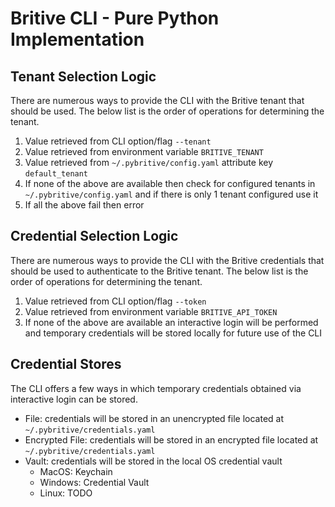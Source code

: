 # Britive CLI - Pure Python Implementation

## Tenant Selection Logic

There are numerous ways to provide the CLI with the Britive tenant that should be used. The below list is the
order of operations for determining the tenant.

1. Value retrieved from CLI option/flag `--tenant`
2. Value retrieved from environment variable `BRITIVE_TENANT`
3. Value retrieved from `~/.pybritive/config.yaml` attribute key `default_tenant`
4. If none of the above are available then check for configured tenants in `~/.pybritive/config.yaml` and if there is only 1 tenant configured use it
5. If all the above fail then error


## Credential Selection Logic

There are numerous ways to provide the CLI with the Britive credentials that should be used to authenticate to the
Britive tenant. The below list is the order of operations for determining the tenant.

1. Value retrieved from CLI option/flag `--token`
2. Value retrieved from environment variable `BRITIVE_API_TOKEN`
3. If none of the above are available an interactive login will be performed and temporary credentials will be stored locally for future use of the CLI


## Credential Stores

The CLI offers a few ways in which temporary credentials obtained via interactive login can be stored.

* File: credentials will be stored in an unencrypted file located at `~/.pybritive/credentials.yaml`
* Encrypted File: credentials will be stored in an encrypted file located at `~/.pybritive/credentials.yaml`
* Vault: credentials will be stored in the local OS credential vault
    * MacOS: Keychain
    * Windows: Credential Vault
    * Linux: TODO